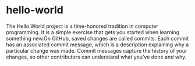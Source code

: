 # hello-world
The Hello World project is a time-honored tradition in computer programming. It is a simple exercise that gets you started when learning something new.On GitHub, saved changes are called commits. Each commit has an associated commit message, which is a description explaining why a particular change was made. Commit messages capture the history of your changes, so other contributors can understand what you’ve done and why.
